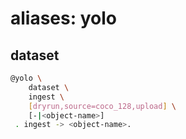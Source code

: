 # aliases: yolo

## dataset

```bash
@yolo \
	dataset \
	ingest \
	[dryrun,source=coco_128,upload] \
	[-|<object-name>]
 . ingest -> <object-name>.
```
